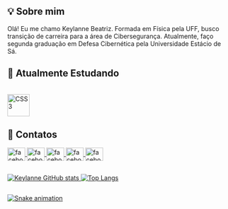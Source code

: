 ## 💡 Sobre mim 
Olá! Eu me chamo Keylanne Beatriz. Formada em Física pela UFF, busco transição de carreira para a área de Cibersegurança. Atualmente, faço segunda graduação em Defesa Cibernética pela Universidade Estácio de Sá.


## 🚀 Atualmente Estudando
<div style="display: inline_block"><br>
  
  <img align="center" alt="CSS3" height="50" width="50" src="https://cdn.jsdelivr.net/gh/devicons/devicon/icons/python/python-original.svg" />
  <br>
</div>

## 📌 Contatos
<div>
  <a href="https://www.facebook.com/keylannebeatriz/" target="_blank"><img align="center" alt="facebook" height="30" width="40" src="https://raw.githubusercontent.com/gauravghongde/social-icons/master/SVG/Color/Facebook.svg" />
   <a href="https://www.instagram.com/keylannebeatriz/" target="_blank"><img align="center" alt="facebook" height="30" width="40" src="https://raw.githubusercontent.com/gauravghongde/social-icons/master/SVG/Color/Instagram.svg" />
   <a href="mailto:keylannemenezes@gmail.com" target="_blank"><img align="center" alt="facebook" height="30" width="40" src="https://raw.githubusercontent.com/gauravghongde/social-icons/master/SVG/Color/Gmail.svg" />
   <a href="https://twitter.com/keylannebeatriz" target="_blank"><img align="center" alt="facebook" height="30" width="40" src="https://raw.githubusercontent.com/gauravghongde/social-icons/master/SVG/Color/Twitter.svg" />
   <a href="https://www.linkedin.com/in/keylanne/" target="_blank"><img align="center" alt="facebook" height="30" width="40" src="https://cdn.jsdelivr.net/gh/devicons/devicon/icons/linkedin/linkedin-original.svg"/>
     
   
     
</div>

 ##

![Keylanne GitHub stats](https://github-readme-stats.vercel.app/api?username=keylannebeatriz&show_icons=true&theme=dracula&PAT_1)
![Top Langs](https://github-readme-stats.vercel.app/api/top-langs/?username=keylannebeatriz&layout=compact&theme=dracula&PAT_1)

 ##
 ![Snake animation](https://github.com/keylannebeatriz/keylannebeatriz/blob/output/github-contribution-grid-snake.svg)



